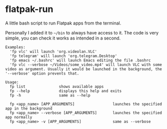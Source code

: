 # flatpak-run

A little bash script to run Flatpak apps from the terminal.

Personally I added it to `~/bin` to always have access to it. The code is very simple, you can check it works as intended in a second.

```
Examples:
  'fp vlc' will launch 'org.videolan.VLC'
  'fp telegram' will launch 'org.telegram.Desktop'
  'fp emacs ~/.bashrc' will launch Emacs editing the file .bashrc
  'fp vlc --verbose ~/Videos/some_video.mp4' will launch VLC with some video as argument. Usually it would be launched in the background, the '--verbose' option prevents that.

Usage:
  fp list               shows available apps
  fp --help             displays this help and exits
  fp -h                 same as --help

  fp <app_name> [APP_ARGUMENTS]                 launches the specified app in the background
  fp <app_name> --verbose [APP_ARGUMENTS]       launches the specified app normally
  fp <app_name> -v [APP_ARGUMENTS]              same as --verbose

```
